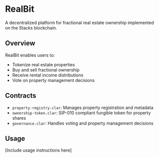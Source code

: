 # RealBit
A decentralized platform for fractional real estate ownership implemented on the Stacks blockchain.

## Overview
RealBit enables users to:
- Tokenize real estate properties
- Buy and sell fractional ownership
- Receive rental income distributions
- Vote on property management decisions

## Contracts
- `property-registry.clar`: Manages property registration and metadata
- `ownership-token.clar`: SIP-010 compliant fungible token for property shares
- `governance.clar`: Handles voting and property management decisions

## Usage
[Include usage instructions here]
